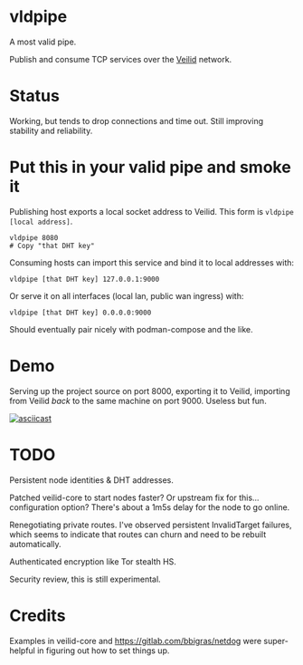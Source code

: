 # vldpipe

A most valid pipe.

Publish and consume TCP services over the [Veilid](https://veilid.com) network.

# Status

Working, but tends to drop connections and time out. Still improving stability and reliability.

# Put this in your valid pipe and smoke it

Publishing host exports a local socket address to Veilid. This form is `vldpipe [local address]`.

```
vldpipe 8080
# Copy "that DHT key"
```

Consuming hosts can import this service and bind it to local addresses with:

```
vldpipe [that DHT key] 127.0.0.1:9000
```

Or serve it on all interfaces (local lan, public wan ingress) with:

```
vldpipe [that DHT key] 0.0.0.0:9000
```

Should eventually pair nicely with podman-compose and the like.

# Demo

Serving up the project source on port 8000, exporting it to Veilid, importing from Veilid _back_ to the same machine on port 9000. Useless but fun.

[![asciicast](https://asciinema.org/a/Dmh396J39LRuKqRYV7MQXKb9u.svg)](https://asciinema.org/a/Dmh396J39LRuKqRYV7MQXKb9u)

# TODO

Persistent node identities & DHT addresses.

Patched veilid-core to start nodes faster? Or upstream fix for this... configuration option? There's about a 1m5s delay for the node to go online.

Renegotiating private routes. I've observed persistent InvalidTarget failures, which seems to indicate that routes can churn and need to be rebuilt automatically.

Authenticated encryption like Tor stealth HS.

Security review, this is still experimental.

# Credits

Examples in veilid-core and https://gitlab.com/bbigras/netdog were super-helpful in figuring out how to set things up.
